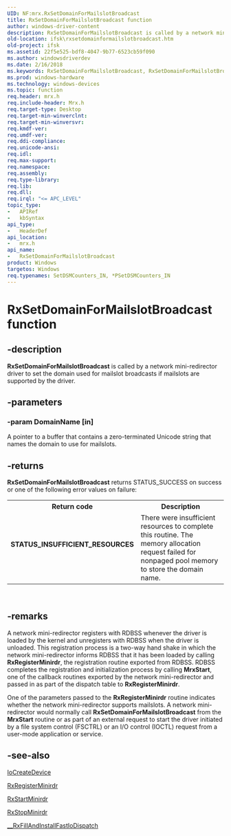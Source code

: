 ```yaml
---
UID: NF:mrx.RxSetDomainForMailslotBroadcast
title: RxSetDomainForMailslotBroadcast function
author: windows-driver-content
description: RxSetDomainForMailslotBroadcast is called by a network mini-redirector driver to set the domain used for mailslot broadcasts if mailslots are supported by the driver.
old-location: ifsk\rxsetdomainformailslotbroadcast.htm
old-project: ifsk
ms.assetid: 22f5e525-bdf8-4047-9b77-6523cb59f090
ms.author: windowsdriverdev
ms.date: 2/16/2018
ms.keywords: RxSetDomainForMailslotBroadcast, RxSetDomainForMailslotBroadcast function [Installable File System Drivers], ifsk.rxsetdomainformailslotbroadcast, mrx/RxSetDomainForMailslotBroadcast, rxref_d342ef48-ef62-4186-97ea-d974bc4bf596.xml
ms.prod: windows-hardware
ms.technology: windows-devices
ms.topic: function
req.header: mrx.h
req.include-header: Mrx.h
req.target-type: Desktop
req.target-min-winverclnt: 
req.target-min-winversvr: 
req.kmdf-ver: 
req.umdf-ver: 
req.ddi-compliance: 
req.unicode-ansi: 
req.idl: 
req.max-support: 
req.namespace: 
req.assembly: 
req.type-library: 
req.lib: 
req.dll: 
req.irql: "<= APC_LEVEL"
topic_type:
-	APIRef
-	kbSyntax
api_type:
-	HeaderDef
api_location:
-	mrx.h
api_name:
-	RxSetDomainForMailslotBroadcast
product: Windows
targetos: Windows
req.typenames: SetDSMCounters_IN, *PSetDSMCounters_IN
---
```


# RxSetDomainForMailslotBroadcast function


## -description


<b>RxSetDomainForMailslotBroadcast</b> is called by a network mini-redirector driver to set the domain used for mailslot broadcasts if mailslots are supported by the driver. 


## -parameters




### -param DomainName [in]

A pointer to a buffer that contains a zero-terminated Unicode string that names the domain to use for mailslots. 


## -returns



<b>RxSetDomainForMailslotBroadcast</b> returns STATUS_SUCCESS on success or one of the following error values on failure: 

<table>
<tr>
<th>Return code</th>
<th>Description</th>
</tr>
<tr>
<td width="40%">
<dl>
<dt><b>STATUS_INSUFFICIENT_RESOURCES</b></dt>
</dl>
</td>
<td width="60%">
There were insufficient resources to complete this routine. The memory allocation request failed for nonpaged pool memory to store the domain name.

</td>
</tr>
</table>
 




## -remarks



A network mini-redirector registers with RDBSS whenever the driver is loaded by the kernel and unregisters with RDBSS when the driver is unloaded. This registration process is a two-way hand shake in which the network mini-redirector informs RDBSS that it has been loaded by calling <b>RxRegisterMinirdr</b>, the registration routine exported from RDBSS. RDBSS completes the registration and initialization process by calling <b>MrxStart</b>, one of the callback routines exported by the network mini-redirector and passed in as part of the dispatch table to <b>RxRegisterMinirdr</b>.

One of the parameters passed to the <b>RxRegisterMinirdr</b> routine indicates whether the network mini-redirector supports mailslots. A network mini-redirector would normally call <b>RxSetDomainForMailslotBroadcast</b> from the <b>MrxStart</b> routine or as part of an external request to start the driver initiated by a file system control (FSCTRL) or an I/O control (IOCTL) request from a user-mode application or service.




## -see-also




<a href="https://msdn.microsoft.com/library/windows/hardware/ff548397">IoCreateDevice</a>



<a href="https://msdn.microsoft.com/library/windows/hardware/ff554693">RxRegisterMinirdr</a>



<a href="https://msdn.microsoft.com/library/windows/hardware/ff554736">RxStartMinirdr</a>



<a href="https://msdn.microsoft.com/library/windows/hardware/ff554743">RxStopMinirdr</a>



<a href="https://msdn.microsoft.com/library/windows/hardware/ff557374">__RxFillAndInstallFastIoDispatch</a>
 

 

